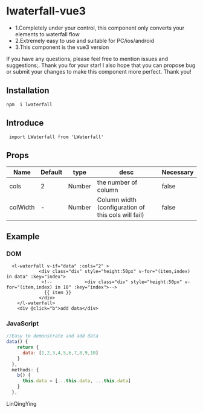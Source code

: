# lwaterfall-vue3
* 1.Completely under your control, this component only converts your elements to waterfall flow
* 2.Extremely easy to use and suitable for PC/ios/android
* 3.This component is the vue3 version


If you have any questions, please feel free to mention issues and suggestions;. Thank you for your star!
I also hope that you can propose bug or submit your changes to make this component more perfect. Thank you!

## Installation
```
npm  i lwaterfall
``` 
## Introduce
```
 import LWaterfall from 'LWaterfall'
```

## <LWaterfall> Props
Name | Default | type   | desc            | Necessary
-------- |-----|--------|-----------------| ------
cols | 2  | Number | the number of column              | false
colWidth | - | Number | Column width (configuration of this cols will fail) | false


## <LWaterfall> Example
### DOM
```haml
  <l-waterfall v-if="data" :cols="2" >
            <div class="div" style="height:50px" v-for="(item,index) in data" :key="index">
             <!--            <div class="div" style="height:50px" v-for="(item,index) in 10" :key="index">-->
              {{ item }}
            </div>
    </l-waterfall>
    <div @click="b">add data</div>
```
### JavaScript
```js
//Easy to demonstrate and add data
data() {
    return {
      data: [1,2,3,4,5,6,7,8,9,10]
    }
  },
  methods: {
    b() {
      this.data = [...this.data, ...this.data]
    }
  },
```



LinQingYing
